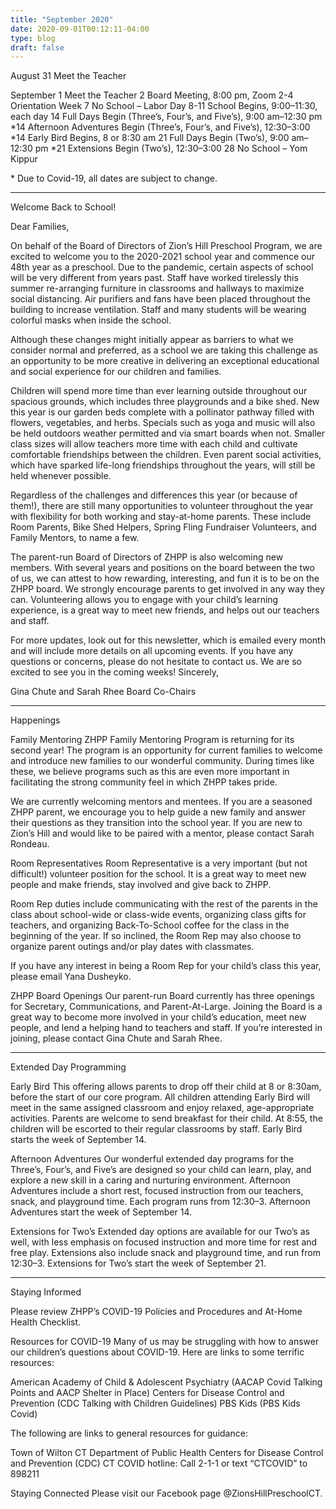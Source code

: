 ```yaml
---
title: "September 2020"
date: 2020-09-01T00:12:11-04:00
type: blog
draft: false
---
```


August
31 Meet the Teacher

September
1 Meet the Teacher
2 Board Meeting, 8:00 pm, Zoom
2-4 Orientation Week
7 No School – Labor Day
8-11 School Begins, 9:00–11:30, each day
14 Full Days Begin (Three’s, Four’s, and Five’s), 9:00 am–12:30 pm
\*14 Afternoon Adventures Begin (Three’s, Four’s, and Five’s), 12:30–3:00
\*14 Early Bird Begins, 8 or 8:30 am
21 Full Days Begin (Two’s), 9:00 am–12:30 pm
\*21 Extensions Begin (Two’s), 12:30–3:00
28 No School – Yom Kippur

\* Due to Covid-19, all dates are subject to change.

---

Welcome Back to School!

Dear Families,

On behalf of the Board of Directors of Zion’s Hill Preschool Program, we are excited to welcome you to the 2020-2021 school year and commence our 48th year as a preschool.
Due to the pandemic, certain aspects of school will be very different from years past. Staff have worked tirelessly this summer re-arranging furniture in classrooms and hallways to maximize social distancing. Air purifiers and fans have been placed throughout the building to increase ventilation. Staff and many students will be wearing colorful masks when inside the school.

Although these changes might initially appear as barriers to what we consider normal and preferred, as a school we are taking this challenge as an opportunity to be more creative in delivering an exceptional educational and social experience for our children and families.

Children will spend more time than ever learning outside throughout our spacious grounds, which includes three playgrounds and a bike shed. New this year is our garden beds complete with a pollinator pathway filled with flowers, vegetables, and herbs. Specials such as yoga and music will also be held outdoors weather permitted and via smart boards when not. Smaller class sizes will allow teachers more time with each child and cultivate comfortable friendships between the children. Even parent social activities, which have sparked life-long friendships throughout the years, will still be held whenever possible.

Regardless of the challenges and differences this year (or because of them!), there are still many opportunities to volunteer throughout the year with flexibility for both working and stay-at-home parents. These include Room Parents, Bike Shed Helpers, Spring Fling Fundraiser Volunteers, and Family Mentors, to name a few.

The parent-run Board of Directors of ZHPP is also welcoming new members. With several years and positions on the board between the two of us, we can attest to how rewarding, interesting, and fun it is to be on the ZHPP board. We strongly encourage parents to get involved in any way they can. Volunteering allows you to engage with your child’s learning experience, is a great way to meet new friends, and helps out our teachers and staff.

For more updates, look out for this newsletter, which is emailed every month and will include more details on all upcoming events. If you have any questions or concerns, please do not hesitate to contact us. We are so excited to see you in the coming weeks!
Sincerely,

Gina Chute and Sarah Rhee
Board Co-Chairs

---

Happenings

Family Mentoring
ZHPP Family Mentoring Program is returning for its second year! The program is an opportunity for current families to welcome and introduce new families to our wonderful community. During times like these, we believe programs such as this are even more important in facilitating the strong community feel in which ZHPP takes pride.

We are currently welcoming mentors and mentees. If you are a seasoned ZHPP parent, we encourage you to help guide a new family and answer their questions as they transition into the school year. If you are new to Zion’s Hill and would like to be paired with a mentor, please contact Sarah Rondeau.

Room Representatives
Room Representative is a very important (but not difficult!) volunteer position for the school. It is a great way to meet new people and make friends, stay involved and give back to ZHPP.

Room Rep duties include communicating with the rest of the parents in the class about school-wide or class-wide events, organizing class gifts for teachers, and organizing Back-To-School coffee for the class in the beginning of the year. If so inclined, the Room Rep may also choose to organize parent outings and/or play dates with classmates.

If you have any interest in being a Room Rep for your child’s class this year, please email Yana Dusheyko.

ZHPP Board Openings
Our parent-run Board currently has three openings for Secretary, Communications, and Parent-At-Large. Joining the Board is a great way to become more involved in your child’s education, meet new people, and lend a helping hand to teachers and staff. If you’re interested in joining, please contact Gina Chute and Sarah Rhee.

---

Extended Day Programming

Early Bird
This offering allows parents to drop off their child at 8 or 8:30am, before the start of our core program. All children attending Early Bird will meet in the same assigned classroom and enjoy relaxed, age-appropriate activities. Parents are welcome to send breakfast for their child. At 8:55, the children will be escorted to their regular classrooms by staff. Early Bird starts the week of September 14.

Afternoon Adventures
Our wonderful extended day programs for the Three’s, Four’s, and Five’s are designed so your child can learn, play, and explore a new skill in a caring and nurturing environment. Afternoon Adventures include a short rest, focused instruction from our teachers, snack, and playground time. Each program runs from 12:30–3. Afternoon Adventures start the week of September 14.

Extensions for Two’s
Extended day options are available for our Two’s as well, with less emphasis on focused instruction and more time for rest and free play. Extensions also include snack and playground time, and run from 12:30–3. Extensions for Two’s start the week of September 21.

---

Staying Informed

Please review ZHPP’s COVID-19 Policies and Procedures and At-Home Health Checklist.

Resources for COVID-19
Many of us may be struggling with how to answer our children’s questions about COVID-19. Here are links to some terrific resources:

American Academy of Child & Adolescent Psychiatry (AACAP Covid Talking Points and AACP Shelter in Place)
Centers for Disease Control and Prevention (CDC Talking with Children Guidelines)
PBS Kids (PBS Kids Covid)

The following are links to general resources for guidance:

Town of Wilton
CT Department of Public Health
Centers for Disease Control and Prevention (CDC)
CT COVID hotline: Call 2-1-1 or text “CTCOVID” to 898211

Staying Connected
Please visit our Facebook page \@ZionsHillPreschoolCT.
